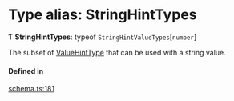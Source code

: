# Type alias: StringHintTypes

Ƭ **StringHintTypes**: typeof `StringHintValueTypes`[`number`]

The subset of [ValueHintType](../enums/ValueHintType.md) that can be used with a string value.

#### Defined in

[schema.ts:181](https://github.com/coda/packs-sdk/blob/main/schema.ts#L181)
